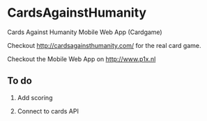 CardsAgainstHumanity
====================

Cards Against Humanity Mobile Web App (Cardgame)

Checkout http://cardsagainsthumanity.com/ for the real card game.

Checkout the Mobile Web App on http://www.p1x.nl

To do
-----

1) Add scoring

2) Connect to cards API
